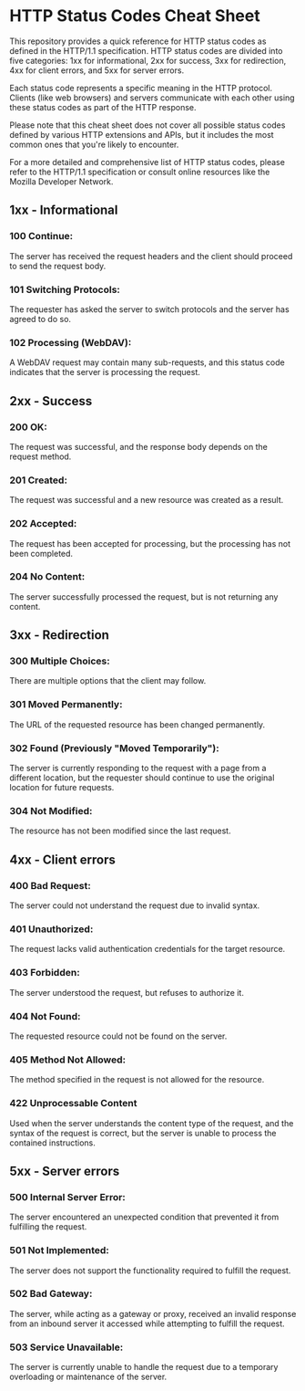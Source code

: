 # HTTP Status Codes Cheat Sheet

This repository provides a quick reference for HTTP status codes as defined in the HTTP/1.1 specification. HTTP status codes are divided into five categories: 1xx for informational, 2xx for success, 3xx for redirection, 4xx for client errors, and 5xx for server errors.

Each status code represents a specific meaning in the HTTP protocol. Clients (like web browsers) and servers communicate with each other using these status codes as part of the HTTP response.

Please note that this cheat sheet does not cover all possible status codes defined by various HTTP extensions and APIs, but it includes the most common ones that you're likely to encounter.

For a more detailed and comprehensive list of HTTP status codes, please refer to the HTTP/1.1 specification or consult online resources like the Mozilla Developer Network.

## 1xx - Informational

### 100 Continue: 
The server has received the request headers and the client should proceed to send the request body.
### 101 Switching Protocols: 
The requester has asked the server to switch protocols and the server has agreed to do so.
### 102 Processing (WebDAV): 
A WebDAV request may contain many sub-requests, and this status code indicates that the server is processing the request.

## 2xx - Success

### 200 OK:
The request was successful, and the response body depends on the request method.
### 201 Created:
The request was successful and a new resource was created as a result.
### 202 Accepted:
The request has been accepted for processing, but the processing has not been completed.
### 204 No Content:
The server successfully processed the request, but is not returning any content.

## 3xx - Redirection

### 300 Multiple Choices:
There are multiple options that the client may follow.
### 301 Moved Permanently:
The URL of the requested resource has been changed permanently.
### 302 Found (Previously "Moved Temporarily"):
The server is currently responding to the request with a page from a different location, but the requester should continue to use the original location for future requests.
### 304 Not Modified:
The resource has not been modified since the last request.

## 4xx - Client errors

### 400 Bad Request: 
The server could not understand the request due to invalid syntax.
### 401 Unauthorized:
The request lacks valid authentication credentials for the target resource.
### 403 Forbidden:
The server understood the request, but refuses to authorize it.
### 404 Not Found:
The requested resource could not be found on the server.
### 405 Method Not Allowed:
The method specified in the request is not allowed for the resource.
### 422 Unprocessable Content
Used when the server understands the content type of the request, and the syntax of the request is correct, but the server is unable to process the contained instructions.

## 5xx - Server errors

### 500 Internal Server Error:
The server encountered an unexpected condition that prevented it from fulfilling the request.
### 501 Not Implemented:
The server does not support the functionality required to fulfill the request.
### 502 Bad Gateway:
The server, while acting as a gateway or proxy, received an invalid response from an inbound server it accessed while attempting to fulfill the request.
### 503 Service Unavailable:
The server is currently unable to handle the request due to a temporary overloading or maintenance of the server.

